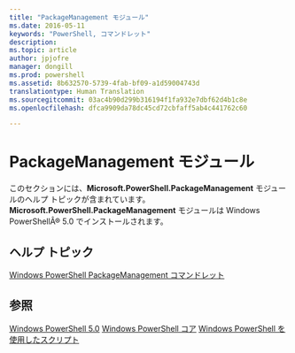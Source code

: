 ```yaml
---
title: "PackageManagement モジュール"
ms.date: 2016-05-11
keywords: "PowerShell, コマンドレット"
description: 
ms.topic: article
author: jpjofre
manager: dongill
ms.prod: powershell
ms.assetid: 8b632570-5739-4fab-bf09-a1d59004743d
translationtype: Human Translation
ms.sourcegitcommit: 03ac4b90d299b316194f1fa932e7dbf62d4b1c8e
ms.openlocfilehash: dfca9909da78dc45cd72cbfaff5ab4c441762c60

---
```


# PackageManagement モジュール
このセクションには、**Microsoft.PowerShell.PackageManagement** モジュールのヘルプ トピックが含まれています。 **Microsoft.PowerShell.PackageManagement** モジュールは Windows PowerShellÂ® 5.0 でインストールされます。

## ヘルプ トピック
[Windows PowerShell PackageManagement コマンドレット](http://technet.microsoft.com/library/dn890706(v=wps.640).aspx)

## 参照
[Windows PowerShell 5.0](Windows-PowerShell-5.0.md)
[Windows PowerShell コア](https://technet.microsoft.com/en-us/library/4b75f1e4-f327-48f3-92ab-bf5435094d41)
[Windows PowerShell を使用したスクリプト](../../getting-started/fundamental/Scripting-with-Windows-PowerShell.md)




<!--HONumber=Aug16_HO3-->


